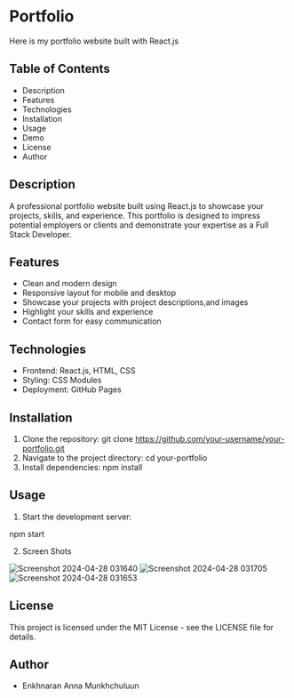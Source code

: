 # Portfolio

Here is my portfolio website built with React.js


## Table of Contents
* Description
* Features
* Technologies
* Installation
* Usage
* Demo
* License
* Author
## Description
A professional portfolio website built using React.js to showcase your projects, skills, and experience. This portfolio is designed to impress potential employers or clients and demonstrate your expertise as a Full Stack Developer.

## Features
* Clean and modern design
* Responsive layout for mobile and desktop
* Showcase your projects with project descriptions,and images
* Highlight your skills and experience
* Contact form for easy communication
## Technologies
* Frontend: React.js, HTML, CSS
* Styling: CSS Modules
* Deployment:  GitHub Pages
## Installation
1. Clone the repository:
git clone https://github.com/your-username/your-portfolio.git
2. Navigate to the project directory:
cd your-portfolio
3. Install dependencies:
npm install
## Usage
1. Start the development server:

npm start

2. Screen Shots

![Screenshot 2024-04-28 031640](https://github.com/Enkmun/full-React-portfolio/assets/147563607/764f6e05-dc76-4aeb-a6f0-f13e76a5f381)
![Screenshot 2024-04-28 031705](https://github.com/Enkmun/full-React-portfolio/assets/147563607/8cc2f3f7-f7c5-4304-9b86-b50ea5565b74)
![Screenshot 2024-04-28 031653](https://github.com/Enkmun/full-React-portfolio/assets/147563607/8b117b4a-385e-443b-b5b8-93c4fcfb5777)


## License
This project is licensed under the MIT License - see the LICENSE file for details.

## Author
* Enkhnaran Anna Munkhchuluun



